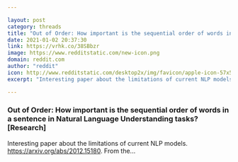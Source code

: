 ```yaml
---

layout: post
category: threads
title: "Out of Order: How important is the sequential order of words in a sentence in Natural Language Understanding tasks? [Research]"
date: 2021-01-02 20:37:30
link: https://vrhk.co/38SBbzr
image: https://www.redditstatic.com/new-icon.png
domain: reddit.com
author: "reddit"
icon: http://www.redditstatic.com/desktop2x/img/favicon/apple-icon-57x57.png
excerpt: "Interesting paper about the limitations of current NLP models. [<https://arxiv.org/abs/2012.15180>](<https://arxiv.org/abs/2012.15180>). From the..."

---
```


### Out of Order: How important is the sequential order of words in a sentence in Natural Language Understanding tasks? [Research]

Interesting paper about the limitations of current NLP models. [<https://arxiv.org/abs/2012.15180>](<https://arxiv.org/abs/2012.15180>). From the...